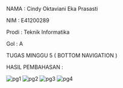 NAMA  : Cindy Oktaviani Eka Prasasti

NIM   : E41200289

Prodi : Teknik Informatika

Gol   : A


TUGAS MINGGU 5 ( BOTTOM NAVIGATION )

HASIL PEMBAHASAN :

![pg1](https://user-images.githubusercontent.com/80673338/137095060-c477f9ec-9109-4386-9718-20d03689edbd.png)
![pg2](https://user-images.githubusercontent.com/80673338/137095089-10ef739b-d3be-44ff-9ab9-b30eb0d2cd9c.png)
![pg3](https://user-images.githubusercontent.com/80673338/137095132-aac71e08-3b86-4102-a264-eb4a4a618b91.png)
![pg4](https://user-images.githubusercontent.com/80673338/137095161-38178a9e-a21a-4f16-a17e-902dd9381d7e.png)
